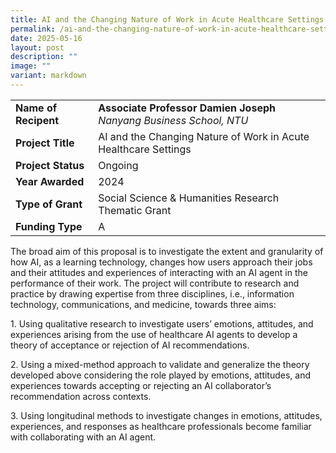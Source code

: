 ```yaml
---
title: AI and the Changing Nature of Work in Acute Healthcare Settings
permalink: /ai-and-the-changing-nature-of-work-in-acute-healthcare-settings/
date: 2025-05-16
layout: post
description: ""
image: ""
variant: markdown
---
```

|  |  |
|---|---|
| **Name of Recipent** | **Associate Professor Damien Joseph**<br>_Nanyang Business School, NTU_ |
| **Project Title** | AI and the Changing Nature of Work in Acute Healthcare Settings |
| **Project Status** | Ongoing |
| **Year Awarded** | 2024 |
| **Type of Grant** | Social Science &amp; Humanities Research Thematic Grant |
|**Funding Type** | A |

The broad aim of this proposal is to investigate the extent and granularity of how AI, as a learning technology, changes how users approach their jobs and their attitudes and experiences of interacting with an AI agent in the performance of their work. The project will contribute to research and practice by drawing expertise from three disciplines, i.e., information technology, communications, and medicine, towards three aims:  
  
1\. Using qualitative research to investigate users’ emotions, attitudes, and experiences arising from the use of healthcare AI agents to develop a theory of acceptance or rejection of AI recommendations.  

2\. Using a mixed-method approach to validate and generalize the theory developed above considering the role played by emotions, attitudes, and experiences towards accepting or rejecting an AI collaborator’s recommendation across contexts.  

3\. Using longitudinal methods to investigate changes in emotions, attitudes, experiences, and responses as healthcare professionals become familiar with collaborating with an AI agent.